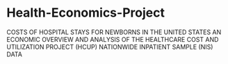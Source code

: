 # Health-Economics-Project
COSTS OF HOSPITAL STAYS FOR NEWBORNS IN THE UNITED STATES AN ECONOMIC OVERVIEW AND ANALYSIS OF THE HEALTHCARE COST AND UTILIZATION PROJECT (HCUP) NATIONWIDE INPATIENT SAMPLE (NIS) DATA
